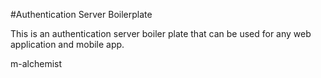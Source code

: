 #Authentication Server Boilerplate

This is an authentication server boiler plate that can be used for any web application and mobile app.

m-alchemist
